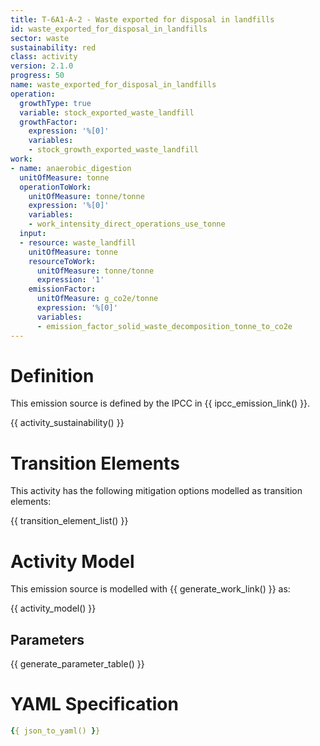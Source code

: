 ```yaml
---
title: T-6A1-A-2 - Waste exported for disposal in landfills
id: waste_exported_for_disposal_in_landfills
sector: waste
sustainability: red
class: activity
version: 2.1.0
progress: 50
name: waste_exported_for_disposal_in_landfills
operation:
  growthType: true
  variable: stock_exported_waste_landfill
  growthFactor:
    expression: '%[0]'
    variables:
    - stock_growth_exported_waste_landfill
work:
- name: anaerobic_digestion
  unitOfMeasure: tonne
  operationToWork:
    unitOfMeasure: tonne/tonne
    expression: '%[0]'
    variables:
    - work_intensity_direct_operations_use_tonne
  input:
  - resource: waste_landfill
    unitOfMeasure: tonne
    resourceToWork:
      unitOfMeasure: tonne/tonne
      expression: '1'
    emissionFactor:
      unitOfMeasure: g_co2e/tonne
      expression: '%[0]'
      variables:
      - emission_factor_solid_waste_decomposition_tonne_to_co2e
---
```

# Definition
This emission source is defined by the IPCC in {{ ipcc_emission_link() }}.


{{ activity_sustainability() }}

# Transition Elements

This activity has the following mitigation options modelled as transition elements:

{{ transition_element_list() }}

# Activity Model
This emission source is modelled with {{ generate_work_link() }} as:

{{ activity_model() }}

## Parameters

{{ generate_parameter_table() }}

# YAML Specification

```yaml
{{ json_to_yaml() }}
```
